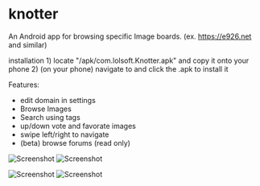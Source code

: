 # knotter
An Android app for browsing specific Image boards. (ex. https://e926.net and similar)

installation
	1) locate "/apk/com.lolsoft.Knotter.apk" and copy it onto your phone
	2) (on your phone) navigate to and click the .apk to install it

Features:
+ edit domain in settings
+ Browse Images
+ Search using tags
+ up/down vote and favorate images
+ swipe left/right to navigate
+ (beta) browse forums (read only)

![Screenshot](https://github.com/keihoag/knotter/blob/master/preview/home.jpg) ![Screenshot](https://github.com/keihoag/knotter/blob/master/preview/browse.jpg) 

![Screenshot](https://github.com/keihoag/knotter/blob/master/preview/view.jpg) ![Screenshot](https://github.com/keihoag/knotter/blob/master/preview/forum.jpg) 